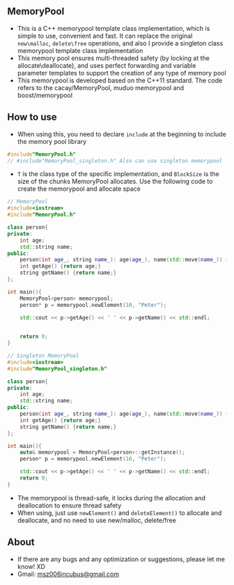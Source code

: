## MemoryPool
- This is a C++ memorypool template class implementation, which is simple to use, convenient and fast. It can replace the original `new\malloc`, `delete\free` operations, and also I provide a singleton class memorypool template class implementation
- This memory pool ensures multi-threaded safety (by locking at the allocate\deallocate), and uses perfect forwarding and variable parameter templates to support the creation of any type of memory pool
- This memorypool is developed based on the C++11 standard. The code refers to the cacay/MemoryPool, muduo memorypool and boost/memorypool
## How to use
- When using this, you need to declare `include` at the beginning to include the memory pool library
```cpp
#include"MemoryPool.h"
// #include"MemoryPool_singleton.h" Also can use singleton memorypool
```
- `T` is the class type of the specific implementation, and `BlockSize` is the size of the chunks MemoryPool allocates. Use the following code to create the memorypool and allocate space
```cpp
// MemoryPool
#include<iostream>
#include"MemoryPool.h"

class person{
private:
    int age;
    std::string name;
public:
    person(int age_, string name_): age(age_), name(std::move(name_)) {}
    int getAge() {return age;}
    string getName() {return name;}
};

int main(){
    MemoryPool<person> memorypool;
    person* p = memorypool.newElement(10, "Peter");

    std::cout << p->getAge() << ' ' << p->getName() << std::endl;

    
    return 0;
}
```
```cpp
// Singleton MemoryPool
#include<iostream>
#include"MemoryPool_singleton.h"

class person{
private:
    int age;
    std::string name;
public:
    person(int age_, string name_): age(age_), name(std::move(name_)) {}
    int getAge() {return age;}
    string getName() {return name;}
};

int main(){
    auto& memorypool = MemoryPool<person>::getInstance();
    person* p = memorypool.newElement(10, "Peter");

    std::cout << p->getAge() << ' ' << p->getName() << std::endl;
    return 0;
}
```
- The memorypool is thread-safe, it locks during the allocation and deallocation to ensure thread safety
- When using, just use `newElement()` and `deleteElement()` to allocate and deallocate, and no need to use new/malloc, delete/free
## About
- If there are any bugs and any optimization or suggestions, please let me know! XD
- Gmail: msz006incubus@gmail.com
